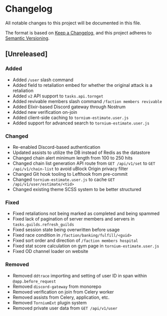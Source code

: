 # Changelog
All notable changes to this project will be documented in this file.

The format is based on [Keep a Changelog](https://keepachangelog.com/en/1.1.0/),
and this project adheres to [Semantic Versioning](https://semver.org/spec/v2.0.0.html).

## [Unreleased]
### Added
- Added `/user` slash command
- Added field to retaliation embed for whether the original attack is a retaliation
- Added `v2` API support to `tasks.api.tornget`
- Added revivable members slash command `/faction members revivable`
- Added Elixir-based Discord gateway through Nostrum
- Added new verification on-join
- Added client-side caching to `tornium-estimate.user.js`
- Added support for advanced search to `tornium-estimate.user.js`

### Changed
- Re-enabled Discord-based authentication
- Updated assists to utilize the DB instead of Redis as the datastore
- Changed chain alert minimum length from 100 to 250 hits
- Changed chain list generation API route from `GET /api/v1/set` to `GET /api/v1/chain-list` to avoid uBlock Origin privacy filter
- Changed Git hook tooling to Lefthook from pre-commit
- Changed `tornium-estimate.user.js` to cache `GET /api/v1/user/estimate/<tid>`
- Changed existing theme SCSS system to be better structured

### Fixed
- Fixed retaliations not being marked as completed and being spammed
- Fixed lack of pagination of server members and servers in `tasks.guilds.refresh_guilds`
- Fixed session state being overwritten before usage
- Fixed race condition in `/faction/banking/fulfill/<guid>`
- Fixed sort order and direction of `/faction members hospital`
- Fixed stat score calculation on gym page in `tornium-estimate.user.js`
- Fixed OD channel loader on website

### Removed
- Removed `ddtrace` importing and setting of user ID in span within `@app.before_request`
- Removed `discord-gateway` from monorepo
- Removed verification on join from Celery worker
- Removed assists from Celery, application, etc.
- Removed `TorniumExt` plugin system
- Removed private user data from `GET /api/v1/user`
